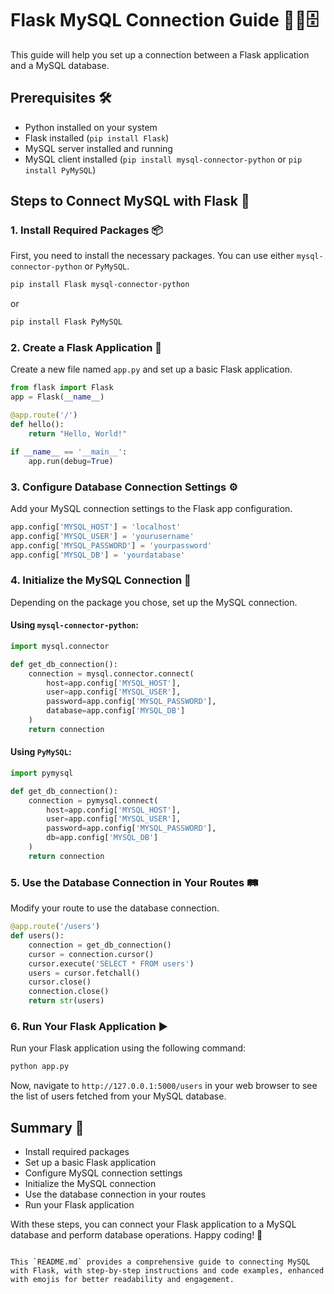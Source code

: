# Flask MySQL Connection Guide 🐍🔗🗄️

This guide will help you set up a connection between a Flask application and a MySQL database. 

## Prerequisites 🛠️

- Python installed on your system
- Flask installed (`pip install Flask`)
- MySQL server installed and running
- MySQL client installed (`pip install mysql-connector-python` or `pip install PyMySQL`)

## Steps to Connect MySQL with Flask 🚀

### 1. Install Required Packages 📦

First, you need to install the necessary packages. You can use either `mysql-connector-python` or `PyMySQL`.

```bash
pip install Flask mysql-connector-python
```

or

```bash
pip install Flask PyMySQL
```

### 2. Create a Flask Application 📝

Create a new file named `app.py` and set up a basic Flask application.

```python
from flask import Flask
app = Flask(__name__)

@app.route('/')
def hello():
    return "Hello, World!"

if __name__ == '__main__':
    app.run(debug=True)
```

### 3. Configure Database Connection Settings ⚙️

Add your MySQL connection settings to the Flask app configuration.

```python
app.config['MYSQL_HOST'] = 'localhost'
app.config['MYSQL_USER'] = 'yourusername'
app.config['MYSQL_PASSWORD'] = 'yourpassword'
app.config['MYSQL_DB'] = 'yourdatabase'
```

### 4. Initialize the MySQL Connection 🔗

Depending on the package you chose, set up the MySQL connection.

#### Using `mysql-connector-python`:

```python
import mysql.connector

def get_db_connection():
    connection = mysql.connector.connect(
        host=app.config['MYSQL_HOST'],
        user=app.config['MYSQL_USER'],
        password=app.config['MYSQL_PASSWORD'],
        database=app.config['MYSQL_DB']
    )
    return connection
```

#### Using `PyMySQL`:

```python
import pymysql

def get_db_connection():
    connection = pymysql.connect(
        host=app.config['MYSQL_HOST'],
        user=app.config['MYSQL_USER'],
        password=app.config['MYSQL_PASSWORD'],
        db=app.config['MYSQL_DB']
    )
    return connection
```

### 5. Use the Database Connection in Your Routes 🛤️

Modify your route to use the database connection.

```python
@app.route('/users')
def users():
    connection = get_db_connection()
    cursor = connection.cursor()
    cursor.execute('SELECT * FROM users')
    users = cursor.fetchall()
    cursor.close()
    connection.close()
    return str(users)
```

### 6. Run Your Flask Application ▶️

Run your Flask application using the following command:

```bash
python app.py
```

Now, navigate to `http://127.0.0.1:5000/users` in your web browser to see the list of users fetched from your MySQL database.

## Summary 📖

- Install required packages
- Set up a basic Flask application
- Configure MySQL connection settings
- Initialize the MySQL connection
- Use the database connection in your routes
- Run your Flask application

With these steps, you can connect your Flask application to a MySQL database and perform database operations. Happy coding! 🎉
```

This `README.md` provides a comprehensive guide to connecting MySQL with Flask, with step-by-step instructions and code examples, enhanced with emojis for better readability and engagement.